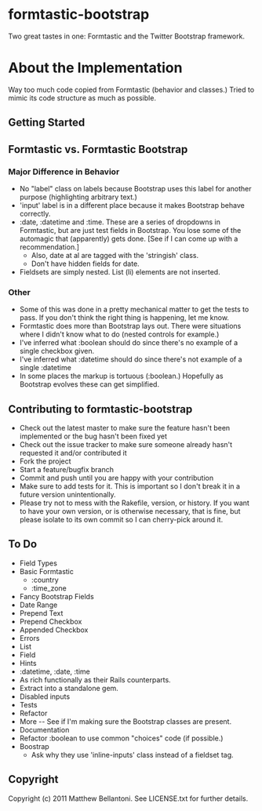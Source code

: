 # formtastic-bootstrap

Two great tastes in one: Formtastic and the Twitter Bootstrap framework.


# About the Implementation

Way too much code copied from Formtastic (behavior and classes.)
Tried to mimic its code structure as much as possible.

## Getting Started

## Formtastic vs. Formtastic Bootstrap

### Major Difference in Behavior

* No "label" class on labels because Bootstrap uses this label for another purpose (highlighting arbitrary text.)
* 'input' label is in a different place because it makes Bootstrap behave correctly.
* :date, :datetime and :time. These are a series of dropdowns in Formtastic, but are just test fields in Bootstrap.  You lose some of the automagic that (apparently) gets done.  [See if I can come up with a recommendation.]
  * Also, date at al are tagged with the 'stringish' class.
  * Don't have hidden fields for date.
* Fieldsets are simply nested.  List (li) elements are not inserted.
### Other

* Some of this was done in a pretty mechanical matter to get the tests to pass.  If you don't think the right thing is happening, let me know.
* Formtastic does more than Bootstrap lays out.  There were situations where I didn't know what to do (nested controls for example.)
* I've inferred what :boolean should do since there's no example of a single checkbox given.
* I've inferred what :datetime should do since there's not example of a single :datetime
* In some places the markup is tortuous (:boolean.)  Hopefully as Bootstrap evolves these can get simplified.

## Contributing to formtastic-bootstrap
 
* Check out the latest master to make sure the feature hasn't been implemented or the bug hasn't been fixed yet
* Check out the issue tracker to make sure someone already hasn't requested it and/or contributed it
* Fork the project
* Start a feature/bugfix branch
* Commit and push until you are happy with your contribution
* Make sure to add tests for it. This is important so I don't break it in a future version unintentionally.
* Please try not to mess with the Rakefile, version, or history. If you want to have your own version, or is otherwise necessary, that is fine, but please isolate to its own commit so I can cherry-pick around it.

## To Do
* Field Types
 * Basic Formtastic
   * :country
   * :time_zone
 * Fancy Bootstrap Fields
  * Date Range
  * Prepend Text
  * Prepend Checkbox
  * Appended Checkbox
* Errors
 * List
 * Field
* Hints
* :datetime, :date, :time
 * As rich functionally as their Rails counterparts.
 * Extract into a standalone gem.
* Disabled inputs
* Tests
 * Refactor
 * More -- See if I'm making sure the Bootstrap classes are present.
* Documentation
* Refactor :boolean to use common "choices" code (if possible.)
* Boostrap
  * Ask why they use 'inline-inputs' class instead of a fieldset tag.


## Copyright

Copyright (c) 2011 Matthew Bellantoni. See LICENSE.txt for further details.

